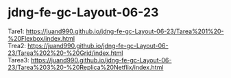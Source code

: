 # jdng-fe-gc-Layout-06-23
Tare1: https://juand990.github.io/jdng-fe-gc-Layout-06-23/Tarea%201%20-%20Flexbox/index.html<br>
Trea2: https://juand990.github.io/jdng-fe-gc-Layout-06-23/Tarea%202%20-%20Grid/index.html<br>
Tarea3: https://juand990.github.io/jdng-fe-gc-Layout-06-23/Tarea%203%20-%20Replica%20Netflix/index.html<br>
